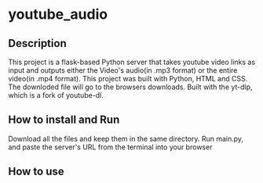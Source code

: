 # youtube_audio

## Description
This project is a flask-based Python server that takes youtube video links as input and outputs either the Video's audio(in .mp3 format) or the entire video(in .mp4 format). This project was built with Python, HTML and CSS. The downloded file will go to the browsers downloads. Built with the yt-dlp, which is a fork of youtube-dl.

## How to install and Run
Download all the files and keep them in the same directory. Run main.py, and paste the server's URL from the terminal into your browser

## How to use



